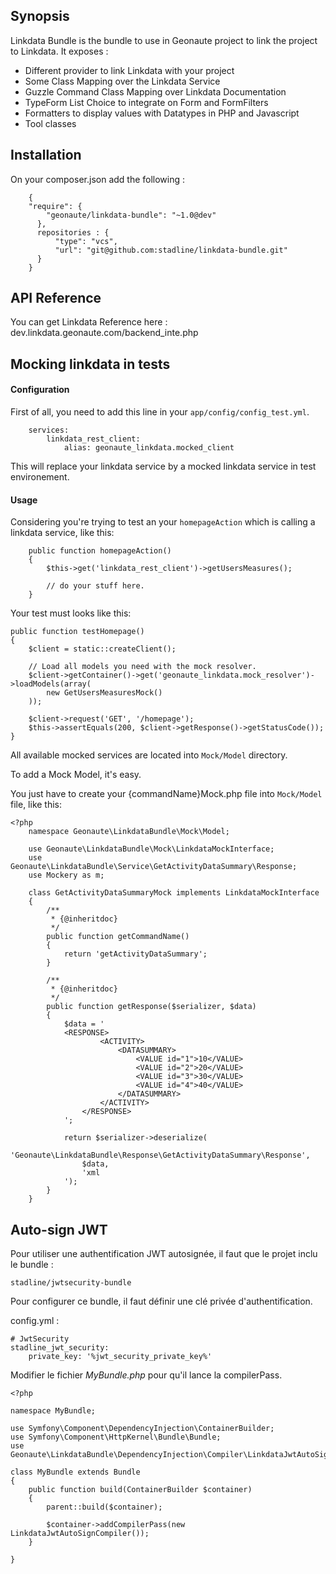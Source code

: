 ## Synopsis

Linkdata Bundle is the bundle to use in Geonaute project to link the project to Linkdata. 
It exposes : 
* Different provider to link Linkdata with your project
* Some Class Mapping over the Linkdata Service
* Guzzle Command Class Mapping over Linkdata Documentation
* TypeForm List Choice to integrate on Form and FormFilters
* Formatters to display values with Datatypes in PHP and Javascript
* Tool classes 

## Installation

On your composer.json add the following : 
```
    {
    "require": {
        "geonaute/linkdata-bundle": "~1.0@dev"
      },
      repositories : {
          "type": "vcs",
          "url": "git@github.com:stadline/linkdata-bundle.git"
      }
    }
```
    
## API Reference

You can get Linkdata Reference here : dev.linkdata.geonaute.com/backend_inte.php

## Mocking linkdata in tests

#### Configuration

First of all, you need to add this line in your <code>app/config/config_test.yml</code>.

        services:
            linkdata_rest_client:
                alias: geonaute_linkdata.mocked_client

This will replace your linkdata service by a mocked linkdata service in test environement.

#### Usage

Considering you're trying to test an your <code>homepageAction</code> which is calling a linkdata service, like this:
    
        public function homepageAction()
        {
            $this->get('linkdata_rest_client')->getUsersMeasures();
            
            // do your stuff here.
        }
    
Your test must looks like this:

    public function testHomepage()
    {
        $client = static::createClient();
        
        // Load all models you need with the mock resolver.
        $client->getContainer()->get('geonaute_linkdata.mock_resolver')->loadModels(array(
            new GetUsersMeasuresMock()
        ));
        
        $client->request('GET', '/homepage');
        $this->assertEquals(200, $client->getResponse()->getStatusCode());
    }

All available mocked services are located into <code>Mock/Model</code> directory.

To add a Mock Model, it's easy.

You just have to create your {commandName}Mock.php file into <code>Mock/Model</code> file, like this:

    <?php
        namespace Geonaute\LinkdataBundle\Mock\Model;
        
        use Geonaute\LinkdataBundle\Mock\LinkdataMockInterface;
        use Geonaute\LinkdataBundle\Service\GetActivityDataSummary\Response;
        use Mockery as m;
        
        class GetActivityDataSummaryMock implements LinkdataMockInterface
        {
            /**
             * {@inheritdoc}
             */
            public function getCommandName()
            {
                return 'getActivityDataSummary';
            }
            
            /**
             * {@inheritdoc}
             */
            public function getResponse($serializer, $data)
            {
                $data = ' 
                <RESPONSE>
                        <ACTIVITY>
                            <DATASUMMARY>
                                <VALUE id="1">10</VALUE>
                                <VALUE id="2">20</VALUE>
                                <VALUE id="3">30</VALUE>
                                <VALUE id="4">40</VALUE>
                            </DATASUMMARY>
                        </ACTIVITY>
                    </RESPONSE>
                ';
                
                return $serializer->deserialize(
                    'Geonaute\LinkdataBundle\Response\GetActivityDataSummary\Response',
                    $data,
                    'xml
                ');
            }
        }

## Auto-sign JWT

Pour utiliser une authentification JWT autosignée, il faut que le projet inclu le bundle : 

    stadline/jwtsecurity-bundle
    
Pour configurer ce bundle, il faut définir une clé privée d'authentification. 

config.yml :

    # JwtSecurity
    stadline_jwt_security:
        private_key: '%jwt_security_private_key%'

Modifier le fichier *MyBundle.php*  pour qu'il lance la compilerPass.

    <?php
    
    namespace MyBundle;
    
    use Symfony\Component\DependencyInjection\ContainerBuilder;
    use Symfony\Component\HttpKernel\Bundle\Bundle;
    use Geonaute\LinkdataBundle\DependencyInjection\Compiler\LinkdataJwtAutoSignCompiler;
    
    class MyBundle extends Bundle
    {
        public function build(ContainerBuilder $container)
        {
            parent::build($container);
            
            $container->addCompilerPass(new LinkdataJwtAutoSignCompiler());
        }
    
    }
